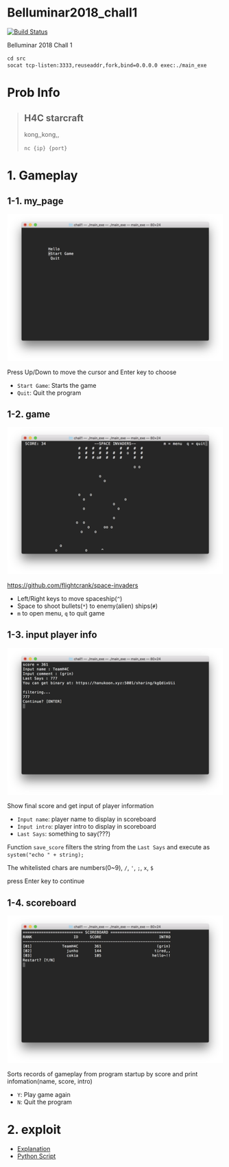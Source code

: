# Belluminar2018_chall1
[![Build Status](https://travis-ci.com/cokia/Belluminar2018_chall1.svg?token=5x8DvwZqVbFfhsUz7zzG&branch=master)](https://travis-ci.com/cokia/Belluminar2018_chall1)

Belluminar 2018 Chall 1 

```
cd src
socat tcp-listen:3333,reuseaddr,fork,bind=0.0.0.0 exec:./main_exe 
```

# Prob Info
> H4C starcraft
> ----------
> kong,,kong,, 
>
> `nc {ip} {port}`

# 1. Gameplay

## 1-1. my_page
![my-page screenshot](./assets/sc-1.png)

Press Up/Down to move the cursor and Enter key to choose

- `Start Game`: Starts the game
- `Quit`: Quit the program

## 1-2. game
![game screenshot](./assets/sc-2.png)

https://github.com/flightcrank/space-invaders

- Left/Right keys to move spaceship(`^`)
- Space to shoot bullets(`*`) to enemy(alien) ships(`#`)
- `m` to open menu, `q` to quit game

## 1-3. input player info
![input info screenshot](./assets/sc-3.png)

Show final score and get input of player information

- `Input name`: player name to display in scoreboard
- `Input intro`: player intro to display in scoreboard
- `Last Says`: something to say(???)

Function `save_score` filters the string from the `Last Says` and execute as `system("echo " + string);`

The whitelisted chars are numbers(0~9), `/`, `'`, `;`, `x`, `$`

press Enter key to continue

## 1-4. scoreboard
![scoreboard screenshot](./assets/sc-4.png)

Sorts records of gameplay from program startup by score and print infomation(name, score, intro)

- `Y`: Play game again
- `N`: Quit the program

# 2. exploit
- [Explanation](./exploit/README.md)
- [Python Script](./chall1/exploit.py)
